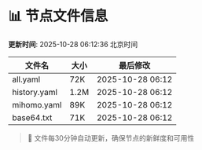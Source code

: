 # 📊 节点文件信息

**更新时间**: 2025-10-28 06:12:36 北京时间

| 文件名 | 大小 | 最后修改 |
|--------|------|----------|
| all.yaml | 72K | 2025-10-28 06:12 |
| history.yaml | 1.2M | 2025-10-28 06:12 |
| mihomo.yaml | 89K | 2025-10-28 06:12 |
| base64.txt | 71K | 2025-10-28 06:12 |

> 🔄 文件每30分钟自动更新，确保节点的新鲜度和可用性

